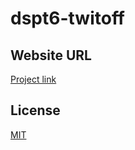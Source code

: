 # dspt6-twitoff

## Website URL
[Project link](https://dspt6-henrymelendez-twitoff.herokuapp.com/)
## License
[MIT](https://choosealicense.com/licenses/mit/)

